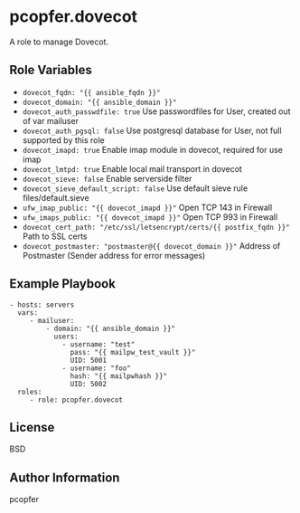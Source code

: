 pcopfer.dovecot
==============

A role to manage Dovecot.

Role Variables
--------------

- ``dovecot_fqdn: "{{ ansible_fqdn }}"``
- ``dovecot_domain: "{{ ansible_domain }}"``
- ``dovecot_auth_passwdfile: true`` Use passwordfiles for User, created out of var mailuser
- ``dovecot_auth_pgsql: false`` Use postgresql database for User, not full supported by this role
- ``dovecot_imapd: true`` Enable imap module in dovecot, required for use imap
- ``dovecot_lmtpd: true`` Enable local mail transport in dovecot
- ``dovecot_sieve: false`` Enable serverside filter
- ``dovecot_sieve_default_script: false`` Use default sieve rule files/default.sieve
- ``ufw_imap_public: "{{ dovecot_imapd }}"`` Open TCP 143 in Firewall
- ``ufw_imaps_public: "{{ dovecot_imapd }}"`` Open TCP 993 in Firewall
- ``dovecot_cert_path: "/etc/ssl/letsencrypt/certs/{{ postfix_fqdn }}"`` Path to SSL certs
- ``dovecot_postmaster: "postmaster@{{ dovecot_domain }}"`` Address of Postmaster (Sender address for error messages)

Example Playbook
----------------

    - hosts: servers
      vars:
         - mailuser:
             - domain: "{{ ansible_domain }}"
               users:
                 - username: "test"
                   pass: "{{ mailpw_test_vault }}"
                   UID: 5001
                 - username: "foo"
                   hash: "{{ mailpwhash }}"
                   UID: 5002
      roles:
         - role: pcopfer.dovecot

License
-------

BSD

Author Information
------------------

pcopfer <christian-platz at pcopfer.de>
